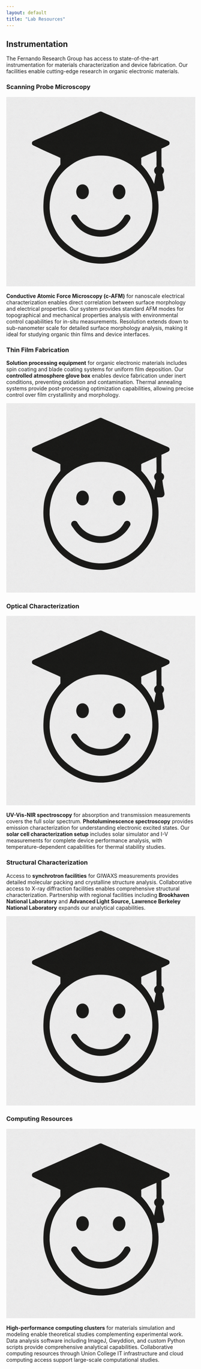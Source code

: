 ```yaml
---
layout: default
title: "Lab Resources"
---
```


## Instrumentation

The Fernando Research Group has access to state-of-the-art instrumentation for materials characterization and device fabrication. Our facilities enable cutting-edge research in organic electronic materials.

<div class="research-card">
    <div class="research-header">
        <h3>Scanning Probe Microscopy</h3>
    </div>
    <div class="research-content-section">
        <div class="research-image-section">
            <img src="assets/img/placeholder/smiley.png" alt="AFM Setup">
        </div>
        <div class="research-text">
            <p><strong>Conductive Atomic Force Microscopy (c-AFM)</strong> for nanoscale electrical characterization enables direct correlation between surface morphology and electrical properties. Our system provides standard AFM modes for topographical and mechanical properties analysis with environmental control capabilities for in-situ measurements. Resolution extends down to sub-nanometer scale for detailed surface morphology analysis, making it ideal for studying organic thin films and device interfaces.</p>
        </div>
    </div>
</div>

<div class="research-card">
    <div class="research-header">
        <h3>Thin Film Fabrication</h3>
    </div>
    <div class="research-content-section">
        <div class="research-text">
            <p><strong>Solution processing equipment</strong> for organic electronic materials includes spin coating and blade coating systems for uniform film deposition. Our <strong>controlled atmosphere glove box</strong> enables device fabrication under inert conditions, preventing oxidation and contamination. Thermal annealing systems provide post-processing optimization capabilities, allowing precise control over film crystallinity and morphology.</p>
        </div>
        <div class="research-image-section">
            <img src="assets/img/placeholder/smiley.png" alt="Fabrication Equipment">
        </div>
    </div>
</div>

<div class="research-card">
    <div class="research-header">
        <h3>Optical Characterization</h3>
    </div>
    <div class="research-content-section">
        <div class="research-image-section">
            <img src="assets/img/placeholder/smiley.png" alt="Spectroscopy Setup">
        </div>
        <div class="research-text">
            <p><strong>UV-Vis-NIR spectroscopy</strong> for absorption and transmission measurements covers the full solar spectrum. <strong>Photoluminescence spectroscopy</strong> provides emission characterization for understanding electronic excited states. Our <strong>solar cell characterization setup</strong> includes solar simulator and I-V measurements for complete device performance analysis, with temperature-dependent capabilities for thermal stability studies.</p>
        </div>
    </div>
</div>

<div class="research-card">
    <div class="research-header">
        <h3>Structural Characterization</h3>
    </div>
    <div class="research-content-section">
        <div class="research-text">
            <p>Access to <strong>synchrotron facilities</strong> for GIWAXS measurements provides detailed molecular packing and crystalline structure analysis. Collaborative access to X-ray diffraction facilities enables comprehensive structural characterization. Partnership with regional facilities including <strong>Brookhaven National Laboratory</strong> and <strong>Advanced Light Source, Lawrence Berkeley National Laboratory</strong> expands our analytical capabilities.</p>
        </div>
        <div class="research-image-section">
            <img src="assets/img/placeholder/smiley.png" alt="Synchrotron Access">
        </div>
    </div>
</div>

<div class="research-card">
    <div class="research-header">
        <h3>Computing Resources</h3>
    </div>
    <div class="research-content-section">
        <div class="research-image-section">
            <img src="assets/img/placeholder/smiley.png" alt="Computing Cluster">
        </div>
        <div class="research-text">
            <p><strong>High-performance computing clusters</strong> for materials simulation and modeling enable theoretical studies complementing experimental work. Data analysis software including ImageJ, Gwyddion, and custom Python scripts provide comprehensive analytical capabilities. Collaborative computing resources through Union College IT infrastructure and cloud computing access support large-scale computational studies.</p>
        </div>
    </div>
</div>

<!--
## Collaborative Facilities

### Research Partnerships
- University of Illinois Urbana-Champaign
- Binghamton University (SUNY)
- Brookhaven National Laboratory
- Advanced Light Source, Lawrence Berkeley National Laboratory

### Access to National Facilities
- Synchrotron beamlines for advanced structural characterization
- National laboratories for specialized measurements and techniques
- Computational resources through XSEDE and other national networks
-->

<!-- **Equipment Access**: For information about instrument availability, training requirements, or collaborative access, please contact Dr. Fernando to schedule training sessions and reserve instrument time. -->

<!-- **Safety Note**: All equipment usage requires proper safety training and certification. Students must complete facility-specific training before independent instrument operation. -->
